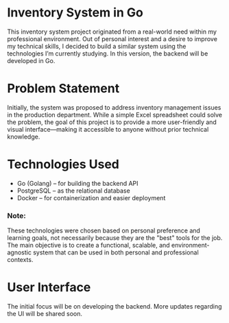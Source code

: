 # Inventory System in Go
This inventory system project originated from a real-world need within my professional environment. Out of personal interest and a desire to improve my technical skills, I decided to build a similar system using the technologies I’m currently studying. In this version, the backend will be developed in Go.

# Problem Statement
Initially, the system was proposed to address inventory management issues in the production department. While a simple Excel spreadsheet could solve the problem, the goal of this project is to provide a more user-friendly and visual interface—making it accessible to anyone without prior technical knowledge.

# Technologies Used
- Go (Golang) – for building the backend API
- PostgreSQL – as the relational database
- Docker – for containerization and easier deployment

### Note:
These technologies were chosen based on personal preference and learning goals, not necessarily because they are the "best" tools for the job. The main objective is to create a functional, scalable, and environment-agnostic system that can be used in both personal and professional contexts.

# User Interface
The initial focus will be on developing the backend. More updates regarding the UI will be shared soon.